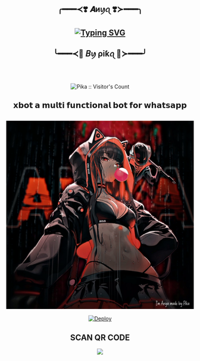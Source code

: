 <div align="center">
  
## ╭━━━≺❣️  𝑨иꪗꪖ  ❣️≻━━━╮
  
## [![Typing SVG](https://readme-typing-svg.herokuapp.com?font=Rockstar&duration=5316&pause=1064&color=F70D0C&width=435&lines=WELCOME+TO+THE+X-BOT;POWERED+BY+TEAM-X_FIRE;CREATED+BY+NEXUS;HOPE+YOU+ENJOY+THE+BOT+;AND+DONT+FORGET+TO+FOLLOW)](https://git.io/typing-svg)
  
## ╰━━━≺🥵 𝘉ꪗ ρỉƙꪖ 🥵≻━━━╯
  
<br>
<div>
<br>


<p align="center"><img src="https://profile-counter.glitch.me/{Pika}/count.svg" alt="Pika :: Visitor's Count" /></p>



## 𝘅𝗯𝗼𝘁 𝗮 𝗺𝘂𝗹𝘁𝗶 𝗳𝘂𝗻𝗰𝘁𝗶𝗼𝗻𝗮𝗹 𝗯𝗼𝘁 𝗳𝗼𝗿 𝘄𝗵𝗮𝘁𝘀𝗮𝗽𝗽 
##
<p align="center">
<img src="./AnyaPikaMedia/theme/Videoshot_20221026_164328.jpg" width="520">
<p align="center">
</p>


[![Deploy](https://www.herokucdn.com/deploy/button.svg)](https://heroku.com/deploy?template=https://github.com/Pika4O4/Anya-pika-v2/)

## SCAN QR CODE


<a href="https://replit.com/@DEVILL-MASCOT/XBOT-QR-GENERATOR/"><img src="https://play-lh.googleusercontent.com/901aMQFFnVoX2T-YuJmTIwpPve_SUgMv_QSyzMSPtAqt_l0CyXN1DxfD6xXU0r2f9iM=w240-h480-rw" width="90" />
</a>
